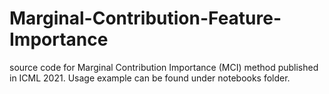 # Marginal-Contribution-Feature-Importance
source code for Marginal Contribution Importance (MCI) method published in ICML 2021.
Usage example can be found under notebooks folder.
